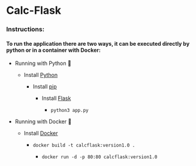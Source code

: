 # Calc-Flask

### Instructions:

#### To run the application there are two ways, it can be executed directly by python or in a container with Docker:

  * Running with Python :snake: 
    * Install [Python](https://www.python.org/downloads/)
      
      * Install [pip](https://pip.pypa.io/en/stable/installation/)
       
        * Install [Flask](https://flask.palletsprojects.com/en/2.2.x/installation/)
        
           * ``` python3 app.py ``` 
  
  * Running with Docker :whale:
    * Install [Docker](https://docs.docker.com/engine/install/)
      
      * ``` docker build -t calcflask:version1.0 . ```
       
        * ``` docker run -d -p 80:80 calcflask:version1.0  ```
